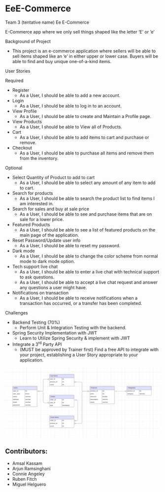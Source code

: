 # EeE-Commerce
Team 3 (tentative name) Ee E-Commerce

E-Commerce app where we only sell things shaped like the letter ‘E’ or ‘e’

Background of Project

- This project is an e-commerce application where sellers will be able to sell items shaped like an ‘e’ in either upper or lower case. Buyers will be able to find and buy unique one-of-a-kind items.

User Stories

Required

- Register
  - As a User, I should be able to add a new account.
- Login
  - As a User, I should be able to log in to an account.
- View Profile
  - As a User, I should be able to create and Maintain a Profile page.
- View Products
  - As a User, I should be able to View all of Products.
- Cart
  - As a User, I should be able to add items to cart and purchase or remove.
- Checkout
  - As a User, I should be able to purchase all items and remove them from the inventory.

Optional

- Select Quantity of Product to add to cart
  - As a User, I should be able to select any amount of any item to add to cart.
- Search for products
  - As a User, I should be able to search the product list to find items I am interested in.
- Search for sales and buy at sale price
  - As a User, I should be able to see and purchase items that are on sale for a lower price.
- Featured Products
  - As a User, I should be able to see a list of featured products on the main page of the application.
- Reset Password/Update user info
  - As a User, I should be able to reset my password.
- Dark mode
  - As a User, I should be able to change the color scheme from normal mode to dark mode option.
- Tech support live chat
  - As a User, I should be able to enter a live chat with technical support to ask questions.
  - As a User, I should be able to accept a live chat request and answer any questions a user might have.
- Notifications on transaction
  - As a User, I should be able to receive notifications when a transaction has occurred, or a transfer has been completed.

Challenges

- Backend Testing (70%)
  - Perform Unit & Integration Testing with the backend.
- Spring Security Implementation with JWT
  - Learn to Utilize Spring Security & implement with JWT
- Integrate a 3<sup>rd</sup> Party API
  - (MUST be approved by Trainer first) Find a free API to integrate with your project, establishing a User Story appropriate to your application.

![ERD](p1ERD.png "Ee ERD")

## Contributors:
- Amsal Kassam
- Arjun Ramsinghani
- Connie Angeley
- Ruben Fitch
- Miguel Helguero

